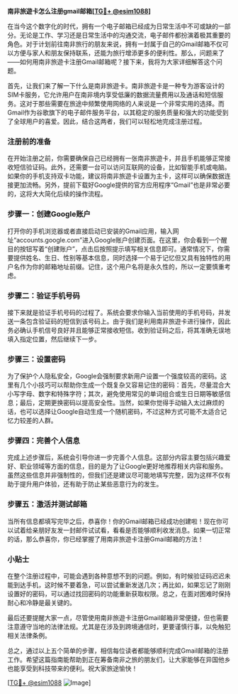 **南非旅遊卡怎么注册gmail邮箱[[TG💪+ @esim1088](https://t.me/s/esim1088)]**

在当今这个数字化的时代，拥有一个电子邮箱已经成为日常生活中不可或缺的一部分。无论是工作、学习还是日常生活中的沟通交流，电子邮件都扮演着极其重要的角色。对于计划前往南非旅行的朋友来说，拥有一封属于自己的Gmail邮箱不仅可以方便与家人和朋友保持联系，还能为旅行增添更多的便利性。那么，问题来了——如何用南非旅遊卡注册Gmail邮箱呢？接下来，我将为大家详细解答这个问题。

首先，让我们来了解一下什么是南非旅遊卡。南非旅遊卡是一种专为游客设计的SIM卡服务，它允许用户在南非境内享受低廉的数据流量费用以及通话和短信服务。这对于那些需要在旅途中频繁使用网络的人来说是一个非常实用的选择。而Gmail作为谷歌旗下的电子邮件服务平台，以其稳定的服务质量和强大的功能受到了全球用户的喜爱。因此，结合这两者，我们可以轻松地完成注册过程。

### 注册前的准备

在开始注册之前，你需要确保自己已经拥有一张南非旅遊卡，并且手机能够正常接收短信验证码。此外，还需要一台可以访问互联网的设备，比如智能手机或电脑。如果你的手机支持双卡功能，建议将南非旅遊卡设置为主卡，这样可以确保数据连接更加流畅。另外，提前下载好Google提供的官方应用程序“Gmail”也是非常必要的，这将大大简化后续的操作流程。

### 步骤一：创建Google账户

打开你的手机浏览器或者直接启动已安装的Gmail应用，输入网址“accounts.google.com”进入Google账户创建页面。在这里，你会看到一个醒目的按钮写着“创建账户”，点击后按照提示填写相关信息即可。通常情况下，你需要提供姓名、生日、性别等基本信息，同时选择一个易于记忆但又具有独特性的用户名作为你的邮箱地址前缀。记住，这个用户名将是永久性的，所以一定要慎重考虑。

### 步骤二：验证手机号码

接下来就是验证手机号码的过程了。系统会要求你输入当前使用的手机号码，并发送一条包含验证码的短信到该号码上。由于我们是利用南非旅遊卡进行操作，因此务必确认手机信号良好并且能够正常接收短信。收到验证码之后，将其准确无误地填入指定位置，然后继续下一步。

### 步骤三：设置密码

为了保护个人隐私安全，Google会强制要求新用户设置一个强度较高的密码。这里有几个小技巧可以帮助你生成一个既复杂又容易记住的密码：首先，尽量混合大小写字母、数字和特殊字符；其次，避免使用常见的单词组合或生日日期等敏感信息；最后，定期更换密码以提高安全性。当然，如果你觉得手动输入太过麻烦的话，也可以选择让Google自动生成一个随机密码，不过这种方式可能不太适合记忆力较差的人群。

### 步骤四：完善个人信息

完成上述步骤后，系统会引导你进一步完善个人信息。这部分内容主要包括兴趣爱好、职业领域等方面的信息，目的是为了让Google更好地推荐相关内容和服务。虽然这些信息并非强制性的，但我们还是建议尽可能地填写完整，因为这样不仅有助于提升用户体验，还有助于防止某些恶意行为的发生。

### 步骤五：激活并测试邮箱

当所有信息都填写完毕之后，恭喜你！你的Gmail邮箱已经成功创建啦！现在你可以试着给亲朋好友发一封邮件试试看，看看是否能够顺利收发消息。如果一切正常的话，那么恭喜你，你已经掌握了用南非旅遊卡注册Gmail邮箱的方法！

### 小贴士

在整个注册过程中，可能会遇到各种意想不到的问题。例如，有时候验证码迟迟未能到达手机，这时候不要着急，可以尝试重新发送几次；再比如，如果忘记了刚刚设置好的密码，可以通过找回密码的功能重新获取权限。总之，在面对困难时保持耐心和冷静是最关键的。

最后还要提醒大家一点，尽管使用南非旅遊卡注册Gmail邮箱非常便捷，但也需要注意遵守当地的法律法规。尤其是在涉及到跨境通信时，更要谨慎行事，以免触犯相关法律条例。

总之，通过以上五个简单的步骤，相信每位读者都能够顺利完成Gmail邮箱的注册工作。希望这篇指南能帮助到正在筹备南非之旅的朋友们，让大家能够在异国他乡也能享受到科技带来的便利。祝大家旅途愉快！

[[TG💪+ @esim1088](https://t.me/s/esim1088) ![Image](https://i.postimg.cc/4NQfJmqS/Snipaste-2025-05-13-00-14-12.png)]